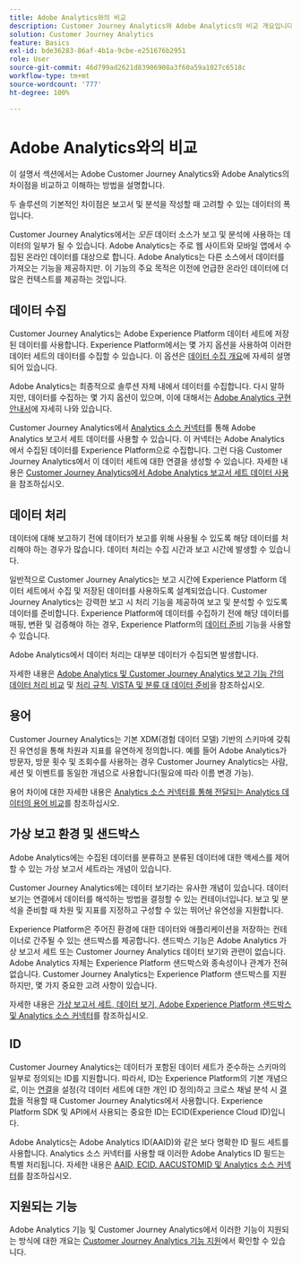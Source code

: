 ```yaml
---
title: Adobe Analytics와의 비교
description: Customer Journey Analytics와 Adobe Analytics의 비교 개요입니다.
solution: Customer Journey Analytics
feature: Basics
exl-id: bde36283-86af-4b1a-9cbe-e251676b2951
role: User
source-git-commit: 46d799ad2621d83906908a3f60a59a1027c6518c
workflow-type: tm+mt
source-wordcount: '777'
ht-degree: 100%

---
```


# Adobe Analytics와의 비교

이 설명서 섹션에서는 Adobe Customer Journey Analytics와 Adobe Analytics의 차이점을 비교하고 이해하는 방법을 설명합니다.

두 솔루션의 기본적인 차이점은 보고서 및 분석을 작성할 때 고려할 수 있는 데이터의 폭입니다.

Customer Journey Analytics에서는 *모든* 데이터 소스가 보고 및 분석에 사용하는 데이터의 일부가 될 수 있습니다. Adobe Analytics는 주로 웹 사이트와 모바일 앱에서 수집된 온라인 데이터를 대상으로 합니다. Adobe Analytics는 다른 소스에서 데이터를 가져오는 기능을 제공하지만. 이 기능의 주요 목적은 이전에 언급한 온라인 데이터에 더 많은 컨텍스트를 제공하는 것입니다.

## 데이터 수집

Customer Journey Analytics는 Adobe Experience Platform 데이터 세트에 저장된 데이터를 사용합니다. Experience Platform에서는 몇 가지 옵션을 사용하여 이러한 데이터 세트의 데이터를 수집할 수 있습니다. 이 옵션은 [데이터 수집 개요](https://experienceleague.adobe.com/docs/analytics-platform/using/cja-data-ingestion/data-ingestion.html?lang=ko)에 자세히 설명되어 있습니다.

Adobe Analytics는 최종적으로 솔루션 자체 내에서 데이터를 수집합니다. 다시 말하지만, 데이터를 수집하는 몇 가지 옵션이 있으며, 이에 대해서는 [Adobe Analytics 구현 안내서](https://experienceleague.adobe.com/docs/analytics/implementation/home.html?lang=ko)에 자세히 나와 있습니다.

Customer Journey Analytics에서 [Analytics 소스 커넥터](https://experienceleague.adobe.com/docs/experience-platform/sources/ui-tutorials/create/adobe-applications/analytics.html?lang=ko)를 통해 Adobe Analytics 보고서 세트 데이터를 사용할 수 있습니다. 이 커넥터는 Adobe Analytics에서 수집된 데이터를 Experience Platform으로 수집합니다. 그런 다음 Customer Journey Analytics에서 이 데이터 세트에 대한 연결을 생성할 수 있습니다. 자세한 내용은 [Customer Journey Analytics에서 Adobe Analytics 보고서 세트 데이터 사용](https://experienceleague.adobe.com/docs/analytics-platform/using/compare-aa-cja/cja-aa-comparison/aa-data-in-cja.html?lang=ko)을 참조하십시오.


## 데이터 처리

데이터에 대해 보고하기 전에 데이터가 보고를 위해 사용될 수 있도록 해당 데이터를 처리해야 하는 경우가 많습니다. 데이터 처리는 수집 시간과 보고 시간에 발생할 수 있습니다.

일반적으로 Customer Journey Analytics는 보고 시간에 Experience Platform 데이터 세트에서 수집 및 저장된 데이터를 사용하도록 설계되었습니다. Customer Journey Analytics는 강력한 보고 시 처리 기능을 제공하여 보고 및 분석할 수 있도록 데이터를 준비합니다. Experience Platform에 데이터를 수집하기 전에 해당 데이터를 매핑, 변환 및 검증해야 하는 경우, Experience Platform의 [ 데이터 준비](https://experienceleague.adobe.com/docs/experience-platform/data-prep/home.html?lang=ko-KR) 기능을 사용할 수 있습니다.

Adobe Analytics에서 데이터 처리는 대부분 데이터가 수집되면 발생합니다.

자세한 내용은 [Adobe Analytics 및 Customer Journey Analytics 보고 기능 간의 데이터 처리 비교](data-processing-comparisons.md) 및 [처리 규칙, VISTA 및 분류 대 데이터 준비](https://experienceleague.adobe.com/docs/analytics-platform/using/compare-aa-cja/cja-aa-comparison/pr-vista-dataprep.html?lang=ko)을 참조하십시오.


## 용어

Customer Journey Analytics는 기본 XDM(경험 데이터 모델) 기반의 스키마에 갖춰진 유연성을 통해 차원과 지표를 유연하게 정의합니다. 예를 들어 Adobe Analytics가 방문자, 방문 횟수 및 조회수를 사용하는 경우 Customer Journey Analytics는 사람, 세션 및 이벤트를 동일한 개념으로 사용합니다(필요에 따라 이름 변경 가능).

용어 차이에 대한 자세한 내용은 [Analytics 소스 커넥터를 통해 전달되는 Analytics 데이터의 용어 비교](https://experienceleague.adobe.com/docs/analytics-platform/using/compare-aa-cja/cja-aa-comparison/terminology.html?lang=ko)를 참조하십시오.


## 가상 보고 환경 및 샌드박스

Adobe Analytics에는 수집된 데이터를 분류하고 분류된 데이터에 대한 액세스를 제어할 수 있는 가상 보고서 세트라는 개념이 있습니다.

Customer Journey Analytics에는 데이터 보기라는 유사한 개념이 있습니다. 데이터 보기는 연결에서 데이터를 해석하는 방법을 결정할 수 있는 컨테이너입니다. 보고 및 분석을 준비할 때 차원 및 지표를 지정하고 구성할 수 있는 뛰어난 유연성을 지원합니다.

Experience Platform은 주어진 환경에 대한 데이터와 애플리케이션을 저장하는 컨테이너로 간주될 수 있는 샌드박스를 제공합니다. 샌드박스 기능은 Adobe Analytics 가상 보고서 세트 또는 Customer Journey Analytics 데이터 보기와 관련이 없습니다. Adobe Analytics 자체는 Experience Platform 샌드박스와 종속성이나 관계가 전혀 없습니다. Customer Journey Analytics는 Experience Platform 샌드박스를 지원하지만, 몇 가지 중요한 고려 사항이 있습니다.

자세한 내용은 [가상 보고서 세트, 데이터 보기, Adobe Experience Platform 샌드박스 및 Analytics 소스 커넥터](https://experienceleague.adobe.com/docs/analytics-platform/using/compare-aa-cja/cja-aa-comparison/vrs-dataview-sandbox-adc.html?lang=ko)를 참조하십시오.


## ID

Customer Journey Analytics는 데이터가 포함된 데이터 세트가 준수하는 스키마의 일부로 정의되는 ID를 지원합니다. 따라서, ID는 Experience Platform의 기본 개념으로, 이는 [연결](../../connections/overview.md)을 설정(각 데이터 세트에 대한 개인 ID 정의)하고 크로스 채널 분석 시 [결합](../../stitching/overview.md)을 적용할 때 Customer Journey Analytics에서 사용합니다. Experience Platform SDK 및 API에서 사용되는 중요한 ID는 ECID(Experience Cloud ID)입니다.

Adobe Analytics는 Adobe Analytics ID(AAID)와 같은 보다 명확한 ID 필드 세트를 사용합니다. Analytics 소스 커넥터를 사용할 때 이러한 Adobe Analytics ID 필드는 특별 처리됩니다. 자세한 내용은 [AAID, ECID, AACUSTOMID 및 Analytics 소스 커넥터](https://experienceleague.adobe.com/docs/analytics-platform/using/compare-aa-cja/cja-aa-comparison/aaid-ecid-adc.html?lang=ko)를 참조하십시오.


## 지원되는 기능

Adobe Analytics 기능 및 Customer Journey Analytics에서 이러한 기능이 지원되는 방식에 대한 개요는 [Customer Journey Analytics 기능 지원](https://experienceleague.adobe.com/docs/analytics-platform/using/compare-aa-cja/cja-aa-comparison/cja-aa.html?lang=ko)에서 확인할 수 있습니다.
